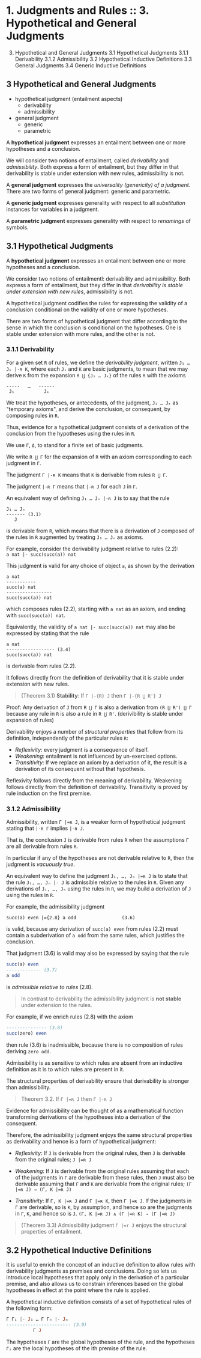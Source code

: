 # 1. Judgments and Rules :: 3. Hypothetical and General Judgments

3. Hypothetical and General Judgments
  3.1 Hypothetical Judgments
    3.1.1 Derivability
    3.1.2 Admissibility
  3.2 Hypothetical Inductive Definitions
  3.3 General Judgments
  3.4 Generic Inductive Definitions

## 3 Hypothetical and General Judgments

- hypothetical judgment
  (entailment aspects)
  - derivability
  - admissibility
- general judgment
  - generic
  - parametric

A **hypothetical judgment** expresses an entailment between one or more hypotheses and a conclusion.

We will consider two notions of entailment, called *derivability* and *admissibility*. Both express a form of entailment, but they differ in that derivability is stable under extension with new rules, admissibility is not. 

A **general judgment** expresses the *universality (genericity) of a judgment*. There are two forms of general judgment: generic and parametric. 

A **generic judgment** expresses generality with respect to 
all *substitution* instances for variables in a judgment.

A **parametric judgment** expresses generality with respect to 
*renamings* of symbols.

## 3.1 Hypothetical Judgments

A **hypothetical judgment** expresses an entailment between one or more hypotheses and a conclusion.

We consider two notions of entailmentl: derivability and admissibility. Both express a form of entailment, but they differ in that *derivability is stable under extension with new rules*, admissibility is not.

A hypothetical judgment codifies the rules for expressing the validity of a conclusion conditional on the validity of one or more hypotheses.

There are two forms of hypothetical judgment that differ according to the sense in which the conclusion is conditional on the hypotheses. One is stable under extension with more rules, and the other is not.

### 3.1.1 Derivability

For a given set `R` of rules, we define the *derivability judgment*, written `J₁ … Jₖ |-ʀ K`, where each `Jᵢ` and `K` are basic judgments, to mean that we may derive `K` from the expansion `R ⋃ {J₁ … Jₖ}` of the rules `R` with the axioms

```
-----   …   ------
 J₁           Jₖ
```

We treat the hypotheses, or antecedents, of the judgment, `J₁ … Jₖ` as "temporary axioms", and derive the conclusion, or consequent, by composing rules in `R`.

Thus, evidence for a hypothetical judgment consists of a derivation of the conclusion from the hypotheses using the rules in `R`.

We use `Γ`, `Δ`, to stand for a finite set of basic judgments.

We write `R ⋃ Γ` for the expansion of `R` with 
an axiom corresponding to each judgment in `Γ`.

The judgment `Γ |-ʀ K` means that `K` is derivable from rules `R ⋃ Γ`.

The judgment `|-ʀ Γ` means that `|-ʀ J` for each `J` in `Γ`.


An equivalent way of defining `J₁ … Jₙ |-ʀ J` is to say that the rule
```
J₁ … Jₙ
------- (3.1)
   J
```
is derivable from `R`, which means that there is a derivation of `J` composed of the rules in `R` augmented by treating `J₁ … Jₙ` as axioms.

For example, consider the derivability judgment relative to rules (2.2):   
`a nat |- succ(succ(a)) nat`

This judgment is valid for any choice of object `a`, as shown by the derivation

```
a nat
-----------
succ(a) nat
-----------------
succ(succ(a)) nat
```

which composes rules (2.2), starting with `a nat` as an axiom, and ending with `succ(succ(a)) nat`.


Equivalently, the validity of 
`a nat |- succ(succ(a)) nat` 
may also be expressed by stating that the rule

```
a nat
------------------ (3.4)
succ(succ(a)) nat
```

is derivable from rules (2.2).

It follows directly from the definition of derivability that it is stable under extension with new rules.


>(Theorem 3.1) **Stability**: If `Γ |-{R} J` then `Γ |-{R ⋃ R'} J`

Proof: Any derivation of `J` from `R ⋃ Γ` 
is also a derivation from `(R ⋃ R') ⋃ Γ` 
because any rule in `R` is also a rule in `R ⋃ R'`. 
(derivibility is stable under expansion of rules)


Derivability enjoys a number of *structural properties* that follow from its definition, independently of the particular rules `R`:
- *Reflexivity*: every judgment is a consequence of itself.
- *Weakening*: entailment is not influenced by un-exercised options.
- *Transitivity*: If we replace an axiom by a derivation of it, the result is a derivation of its consequent without that hypothesis.

Reflexivity follows directly from the meaning of derivability. Weakening follows directly from the definition of derivability. Transitivity is proved by rule induction on the first premise.

### 3.1.2 Admissibility

Admissibility, written `Γ |=ʀ J`, is a weaker form of hypothetical judgment stating that `|-ʀ Γ` implies `|-ʀ J`.

That is, the conclusion `J` is derivable from rules `R` when the assumptions `Γ` are all derivable from rules `R`.

In particular if any of the hypotheses are not derivable relative to `R`, then the judgment is *vacuously true*.

An equivalent way to define the judgment `J₁, …, Jₙ |=ʀ J` is to state that the rule `J₁, …, Jₙ |- J` is admissible relative to the rules in `R`. Given any derivations of `J₁, …, Jₙ` using the rules in `R`, we may build a derivation of `J` using the rules in `R`.

For example, the admissibility judgment

```
succ(a) even |={2.8} a odd                 (3.6)
```

is valid, because any derivation of `succ(a) even` from rules (2.2) must contain a subderivation of `a odd` from the same rules, which justifies the conclusion.

That judgment (3.6) is valid may also be expressed by saying that the rule

```hs
succ(a) even
------------- (3.7)
a odd
```

is *admissible relative to rules* (2.8).

>In contrast to derivability the admissibility judgment is **not stable** under extension to the rules.

For example, if we enrich rules (2.8) with the axiom 

```hs
--------------- (3.8)
succ(zero) even
```

then rule (3.6) is inadmissible, because there is no composition of rules deriving `zero odd`.

Admissibility is as sensitive to which rules are absent from an inductive definition as it is to which rules are present in it.

The structural properties of derivability ensure that derivability is stronger than admissibility.

>Theorem 3.2. If `Γ |=ʀ J` then `Γ |-ʀ J`

Evidence for admissibility can be thought of as a mathematical function transforming derivations of the hypotheses into a derivation of the consequent.

Therefore, the admissibility judgment enjoys the same structural properties as derivability and hence is a form of hypothetical judgment:

- *Reflexivity*: If `J` is derivable from the original rules, then `J` is derivable from the original rules;
`J |=ʀ J`

- *Weakening*: If `J` is derivable from the original rules assuming that each of the judgments in `Γ` are derivable from these rules, then `J` must also be derivable assuming that `Γ` and `K` are derivable from the original rules; 
`(Γ |=ʀ J) ⇒ (Γ, K |=ʀ J)`

- *Transitivity*: If `Γ, K |=ʀ J` and `Γ |=ʀ K`, then `Γ |=ʀ J`. If the judgments in `Γ` are derivable, so is `K`, by assumption, and hence so are the judgments in `Γ`, `K`, and hence so is `J`.
`(Γ, K |=ʀ J) ∧ (Γ |=ʀ K) ⇒ (Γ |=ʀ J)`


>(Theorem 3.3) Admissibility judgment `Γ |=r J` enjoys the structural properties of entailment.


## 3.2 Hypothetical Inductive Definitions

It is useful to enrich the concept of an inductive definition to allow rules with derivability judgments as premises and conclusions. Doing so lets us introduce local hypotheses that apply only in the derivation of a particular premise, and also allows us to constrain inferences based on the global hypotheses in effect at the point where the rule is applied.

A hypothetical inductive definition consists of a set of hypothetical rules of the following form:

```hs
Γ Γ₁ |- J₁ … Γ Γₙ |- Jₙ
------------------------ (3.9)
          Γ J
```

The hypotheses `Γ` are the global hypotheses of the rule, and the hypotheses `Γᵢ` are the local hypotheses of the ith premise of the rule.
